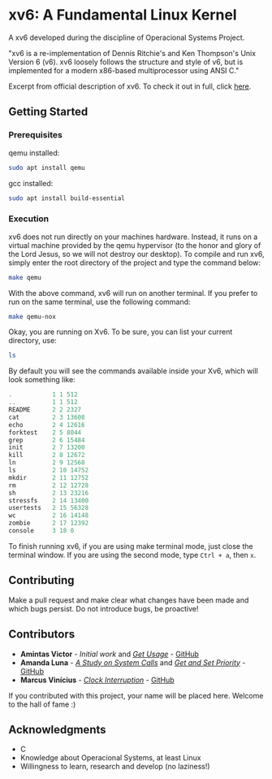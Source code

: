 # xv6: A Fundamental Linux Kernel

A xv6 developed during the discipline of Operacional Systems Project.

"xv6 is a re-implementation of Dennis Ritchie's and Ken Thompson's Unix
Version 6 (v6).  xv6 loosely follows the structure and style of v6,
but is implemented for a modern x86-based multiprocessor using ANSI C."

Excerpt from official description of xv6. To check it out in full, click [here](./descriptions/OFFICIALDESCRIPTION.md).

## Getting Started

### Prerequisites
qemu installed:
```bash
sudo apt install qemu
```
gcc installed:
```bash
sudo apt install build-essential
```
### Execution

xv6 does not run directly on your machines hardware. Instead, it runs on a virtual machine provided by the qemu hypervisor (to the honor and glory of the Lord Jesus, so we will not destroy our desktop). To compile and run xv6, simply enter the root directory of the project and type the command below:
```bash
make qemu
```
With the above command, xv6 will run on another terminal. If you prefer to run on the same terminal, use the following command:
```bash
make qemu-nox
```
Okay, you are running on Xv6. To be sure, you can list your current directory, use:
```bash
ls
```
By default you will see the commands available inside your Xv6, which will look something like:
```c
.           1 1 512
..          1 1 512
README      2 2 2327
cat         2 3 13608
echo        2 4 12616
forktest    2 5 8044
grep        2 6 15484
init        2 7 13200
kill        2 8 12672
ln          2 9 12568
ls          2 10 14752
mkdir       2 11 12752
rm          2 12 12728
sh          2 13 23216
stressfs    2 14 13400
usertests   2 15 56328
wc          2 16 14148
zombie      2 17 12392
console     3 18 0
```

To finish running xv6, if you are using make terminal mode, just close the terminal window. If you are using the second mode, type ``Ctrl + a``, then ``x``.


## Contributing
Make a pull request and make clear what changes have been made and which bugs persist. Do not introduce bugs, be proactive!

## Contributors
* **Amintas Victor** - *Initial work* and [*Get Usage*](./descriptions/GETUSAGE.md) - [GitHub](https://github.com/amintasvrp)
* **Amanda Luna** - [*A Study on System Calls*](./descriptions/SYSCALLS.md) and [*Get and Set Priority*](./descriptions/GETSETPRIORITY.md) - [GitHub](https://github.com/avdluna)
* **Marcus Vinícius** - [*Clock Interruption*](./descriptions/CLOCKINTERRUPTION.md) - [GitHub](https://github.com/marcusvlc)

 If you contributed with this project, your name will be placed here. Welcome to the hall of fame :)

## Acknowledgments
* C
* Knowledge about Operacional Systems, at least Linux
* Willingness to learn, research and develop (no laziness!)
